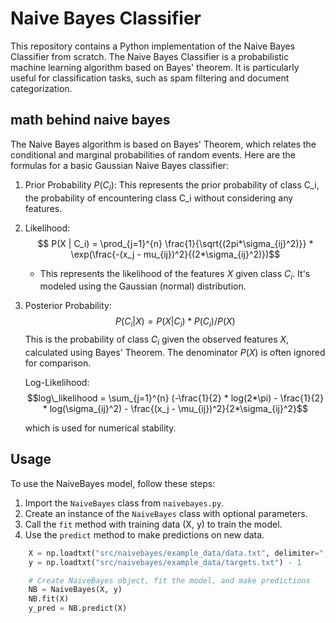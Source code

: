 # Naive Bayes Classifier

This repository contains a Python implementation of the Naive Bayes Classifier from scratch. The Naive Bayes Classifier is a probabilistic machine learning algorithm based on Bayes' theorem. It is particularly useful for classification tasks, such as spam filtering and document categorization.

## math behind naive bayes

The Naive Bayes algorithm is based on Bayes' Theorem, which relates the conditional and marginal probabilities of random events. Here are the formulas for a basic Gaussian Naive Bayes classifier:

1. Prior Probability $P(C_i)$:
   This represents the prior probability of class C_i, the probability of encountering class C_i without considering any features.

2. Likelihood:
   $$ P(X | C_i) = \prod_{j=1}^{n} \frac{1}{\sqrt{(2pi*\sigma_{ij}^2)}} * \exp(\frac{-(x_j - mu_{ij})^2}{(2*\sigma_{ij}^2)})$$
   - This represents the likelihood of the features $X$ given class $C_i$. It's modeled using the Gaussian (normal) distribution.

3. Posterior Probability:
   $$P(C_i | X) = P(X | C_i) * P(C_i) / P(X)$$
   This is the probability of class $C_i$ given the observed features $X$, calculated using Bayes' Theorem. The denominator $P(X)$ is often ignored for comparison.

   Log-Likelihood:
   $$log\_likelihood = \sum_{j=1}^{n} (-\frac{1}{2} * log(2*\pi) - \frac{1}{2} * log(\sigma_{ij}^2) - \frac{(x_j - \mu_{ij})^2}{2*\sigma_{ij}^2}$$
   
   which is used for numerical stability.

## Usage

To use the NaiveBayes model, follow these steps:

1. Import the `NaiveBayes` class from `naivebayes.py`.
2. Create an instance of the `NaiveBayes` class with optional parameters.
3. Call the `fit` method with training data (X, y) to train the model.
4. Use the `predict` method to make predictions on new data.

```python
    X = np.loadtxt("src/naivebayes/example_data/data.txt", delimiter=",")
    y = np.loadtxt("src/naivebayes/example_data/targets.txt") - 1

    # Create NaiveBayes object, fit the model, and make predictions
    NB = NaiveBayes(X, y)
    NB.fit(X)
    y_pred = NB.predict(X)